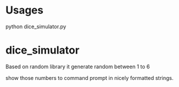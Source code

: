 # Usages
python dice_simulator.py

# dice_simulator

Based on random library it generate random between 1 to 6

show those numbers to command prompt in nicely formatted strings.
